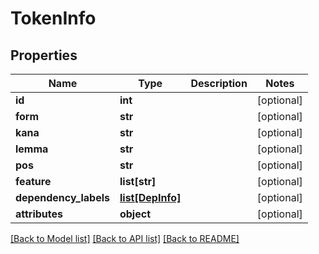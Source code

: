 # TokenInfo

## Properties
Name | Type | Description | Notes
------------ | ------------- | ------------- | -------------
**id** | **int** |  | [optional] 
**form** | **str** |  | [optional] 
**kana** | **str** |  | [optional] 
**lemma** | **str** |  | [optional] 
**pos** | **str** |  | [optional] 
**feature** | **list[str]** |  | [optional] 
**dependency_labels** | [**list[DepInfo]**](DepInfo.md) |  | [optional] 
**attributes** | **object** |  | [optional] 

[[Back to Model list]](../README.md#documentation-for-models) [[Back to API list]](../README.md#documentation-for-api-endpoints) [[Back to README]](../README.md)

